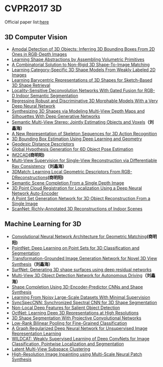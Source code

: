 # CVPR2017 3D
Official paper list:[here](http://openaccess.thecvf.com/CVPR2017.py)
## 3D Computer Vision
* [Amodal Detection of 3D Objects: Inferring 3D Bounding Boxes From 2D Ones in RGB-Depth Images](https://cis.temple.edu/~latecki/Papers/DengCVPR2017.pdf)
* [Learning Shape Abstractions by Assembling Volumetric Primitives](https://arxiv.org/pdf/1612.00404.pdf)
* [A Combinatorial Solution to Non-Rigid 3D Shape-To-Image Matching](https://arxiv.org/pdf/1611.05241.pdf)
* [Learning Category-Specific 3D Shape Models From Weakly Labeled 2D Images](https://people.eecs.berkeley.edu/~akar/pamishapes.pdf)
* [Learning Barycentric Representations of 3D Shapes for Sketch-Based 3D Shape Retrieval](http://openaccess.thecvf.com/content_cvpr_2017/papers/Xie_Learning_Barycentric_Representations_CVPR_2017_paper.pdf)
* [Locality-Sensitive Deconvolution Networks With Gated Fusion for RGB-D Indoor Semantic Segmentation](http://openaccess.thecvf.com/content_cvpr_2017/papers/Cheng_Locality-Sensitive_Deconvolution_Networks_CVPR_2017_paper.pdf)
* [Regressing Robust and Discriminative 3D Morphable Models With a Very Deep Neural Network](https://arxiv.org/pdf/1612.04904)
* [Synthesizing 3D Shapes via Modeling Multi-View Depth Maps and Silhouettes With Deep Generative Networks](http://openaccess.thecvf.com/content_cvpr_2017/papers/Soltani_Synthesizing_3D_Shapes_CVPR_2017_paper.pdf)
* [Semantic Multi-View Stereo: Jointly Estimating Objects and Voxels](http://www.cvlibs.net/publications/Ulusoy2017CVPR.pdf)**（刘鑫海）**
* [A New Representation of Skeleton Sequences for 3D Action Recognition](https://arxiv.org/pdf/1703.03492)
* [3D Bounding Box Estimation Using Deep Learning and Geometry](https://arxiv.org/pdf/1612.00496)
* [Geodesic Distance Descriptors](https://arxiv.org/pdf/1611.07360)
* [Global Hypothesis Generation for 6D Object Pose Estimation](https://arxiv.org/pdf/1612.02287)
* [IM2CAD](https://arxiv.org/pdf/1608.05137)**(商明阳)**
* [Multi-View Supervision for Single-View Reconstruction via Differentiable Ray Consistency](https://arxiv.org/pdf/1704.06254)**（刘鑫海）**
* [3DMatch: Learning Local Geometric Descriptors From RGB-DReconstructions](https://arxiv.org/pdf/1603.08182)**(商明阳)**
* [Semantic Scene Completion From a Single Depth Image](http://www.ijcai.org/Proceedings/16/Papers/409.pdf)
* [3D Point Cloud Registration for Localization Using a Deep Neural Network Auto-Encoder](https://www.researchgate.net/publication/316455393_3D_Point_Cloud_Registration_for_Localization_using_a_Deep_Neural_Network_Auto-Encoder)
* [A Point Set Generation Network for 3D Object Reconstruction From a Single Image](https://arxiv.org/pdf/1612.00603)
* [ScanNet: Richly-Annotated 3D Reconstructions of Indoor Scenes](https://arxiv.org/pdf/1702.04405)

## Machine Learning for 3D
* [Convolutional Neural Network Architecture for Geometric Matching](https://arxiv.org/pdf/1703.05593)**(商明阳)**
* [PointNet: Deep Learning on Point Sets for 3D Classification and Segmentation](https://arxiv.org/pdf/1612.00593)
* [Transformation-Grounded Image Generation Network for Novel 3D View Synthesis](https://arxiv.org/pdf/1703.02921)**（刘鑫海）**
* [SurfNet: Generating 3D shape surfaces using deep residual networks](https://arxiv.org/pdf/1703.04079)
* [Multi-View 3D Object Detection Network for Autonomous Driving](https://arxiv.org/pdf/1611.07759)**（刘鑫海）**
* [Shape Completion Using 3D-Encoder-Predictor CNNs and Shape Synthesis](https://arxiv.org/pdf/1612.00101)
* [Learning From Noisy Large-Scale Datasets With Minimal Supervision](https://arxiv.org/pdf/1612.00606)
* [SyncSpecCNN: Synchronized Spectral CNN for 3D Shape Segmentation](https://arxiv.org/pdf/1612.00606)
* [Non-Local Deep Features for Salient Object Detection](https://drive.google.com/file/d/0B5R9-JLKvJcvVks0bFlDUWJmNzA/view)
* [OctNet: Learning Deep 3D Representations at High Resolutions](https://arxiv.org/pdf/1611.05009)
* [3D Shape Segmentation With Projective Convolutional Networks](https://arxiv.org/pdf/1612.02808)
* [Low-Rank Bilinear Pooling for Fine-Grained Classification](https://arxiv.org/abs/1611.05109)
* [A Graph Regularized Deep Neural Network for Unsupervised Image Representation Learning](http://openaccess.thecvf.com/content_cvpr_2017/papers/Yang_A_Graph_Regularized_CVPR_2017_paper.pdf)
* [WILDCAT: Weakly Supervised Learning of Deep ConvNets for Image Classification, Pointwise Localization and Segmentation](http://webia.lip6.fr/~durandt/pdfs/2017_CVPR/Durand_WILDCAT_CVPR_2017.pdf)
* [Latent Multi-View Subspace Clustering](http://openaccess.thecvf.com/content_cvpr_2017/papers/Zhang_Latent_Multi-View_Subspace_CVPR_2017_paper.pdf)
* [High-Resolution Image Inpainting using Multi-Scale Neural Patch Synthesis](https://arxiv.org/abs/1611.09969)
